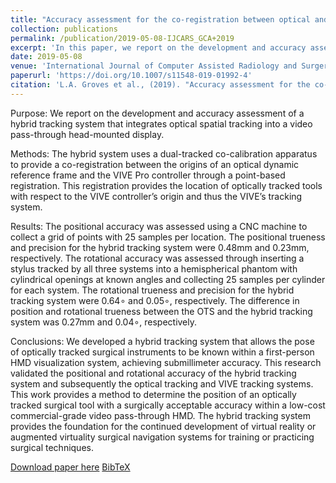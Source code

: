 ```yaml
---
title: "Accuracy assessment for the co-registration between optical and VIVE head-mounted display tracking"
collection: publications
permalink: /publication/2019-05-08-IJCARS_GCA+2019
excerpt: 'In this paper, we report on the development and accuracy assessment of a hybrid tracking system that integrates optical spatial tracking into a video pass-through head-mounted display.'
date: 2019-05-08
venue: 'International Journal of Computer Assisted Radiology and Surgery'
paperurl: 'https://doi.org/10.1007/s11548-019-01992-4'
citation: 'L.A. Groves et al., (2019). "Accuracy assessment for the co-registration between optical and VIVE head-mounted display tracking"; in <i>International Journal of Computer Assisted Radiology and Surgery</i>, 14(7), pp. 1207-1215.'
---
```


Purpose: 
We report on the development and accuracy assessment of a hybrid tracking system that integrates optical spatial tracking into a video pass-through head-mounted display.

Methods: 
The hybrid system uses a dual-tracked co-calibration apparatus to provide a co-registration between the origins of an optical dynamic reference frame and the VIVE Pro controller through a point-based registration. This registration provides the location of optically tracked tools with respect to the VIVE controller’s origin and thus the VIVE’s tracking system.

Results: 
The positional accuracy was assessed using a CNC machine to collect a grid of points with 25 samples per location. The positional trueness and precision for the hybrid tracking system were 0.48mm and 0.23mm, respectively. The rotational accuracy was assessed through inserting a stylus tracked by all three systems into a hemispherical phantom with cylindrical openings at known angles and collecting 25 samples per cylinder for each system. The rotational trueness and precision for the hybrid tracking system were 0.64∘ and 0.05∘, respectively. The difference in position and rotational trueness between the OTS and the hybrid tracking system was 0.27mm and 0.04∘, respectively.

Conclusions:
We developed a hybrid tracking system that allows the pose of optically tracked surgical instruments to be known within a first-person HMD visualization system, achieving submillimeter accuracy. This research validated the positional and rotational accuracy of the hybrid tracking system and subsequently the optical tracking and VIVE tracking systems. This work provides a method to determine the position of an optically tracked surgical tool with a surgically acceptable accuracy within a low-cost commercial-grade video pass-through HMD. The hybrid tracking system provides the foundation for the continued development of virtual reality or augmented virtuality surgical navigation systems for training or practicing surgical techniques.

[Download paper here](https://doi.org/10.1007/s11548-019-01992-4) [BibTeX](./../files/bibtex/GCA+2019.bib)